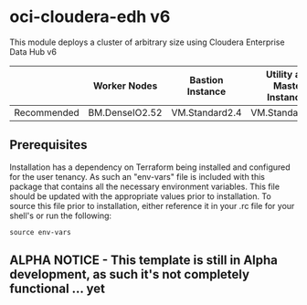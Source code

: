 # oci-cloudera-edh v6 
This module deploys a cluster of arbitrary size using Cloudera Enterprise Data Hub v6

|             | Worker Nodes   | Bastion Instance | Utility and Master Instances |
|-------------|----------------|------------------|------------------------------|
| Recommended | BM.DenseIO2.52 | VM.Standard2.4   | VM.Standard2.16              |

## Prerequisites
Installation has a dependency on Terraform being installed and configured for the user tenancy.   As such an "env-vars" file is included with this package that contains all the necessary environment variables.  This file should be updated with the appropriate values prior to installation.  To source this file prior to installation, either reference it in your .rc file for your shell's or run the following:

    source env-vars


## ALPHA NOTICE - This template is still in Alpha development, as such it's not completely functional ... yet


